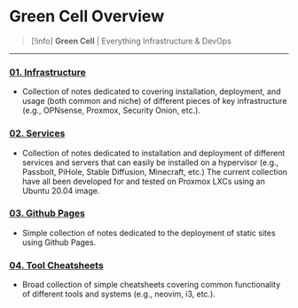 # Green Cell Overview

> [!info]
> **Green Cell** | Everything Infrastructure & DevOps

---
### [01. Infrastructure](./01.%20Infrastructure/index.md)
- Collection of notes dedicated to covering installation, deployment, and usage (both common and niche) of different pieces of key infrastructure (e.g., OPNsense, Proxmox, Security Onion, etc.).
### [02. Services](./02.%20Services/index.md)
- Collection of notes dedicated to installation and deployment of different services and servers that can easily be installed on a hypervisor (e.g., Passbolt, PiHole, Stable Diffusion, Minecraft, etc.) The current collection have all been developed for and tested on Proxmox LXCs using an Ubuntu 20.04 image.
### [03. Github Pages](./03.%20Github%20Pages/index.md)
- Simple collection of notes dedicated to the deployment of static sites using Github Pages.
### [04. Tool Cheatsheets](./04.%20Tool%20Cheatsheets/index.md)
- Broad collection of simple cheatsheets covering common functionality of different tools and systems (e.g., neovim, i3, etc.).
